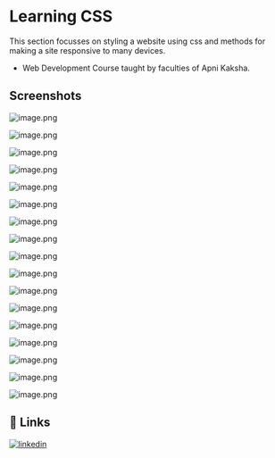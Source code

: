 
# Learning CSS
This section focusses on styling a website using css and methods for making a site responsive to many devices.

- Web Development Course
  taught by faculties of Apni Kaksha.

## Screenshots
![image.png](https://i.postimg.cc/JnKcDw7x/image.png)

![image.png](https://i.postimg.cc/158ctYk0/image.png)

![image.png](https://i.postimg.cc/5098MP5C/image.png)

![image.png](https://i.postimg.cc/cHDw1QT5/image.png)

![image.png](https://i.postimg.cc/bNSk8Sn3/image.png)

![image.png](https://i.postimg.cc/vH89jPk5/image.png)

![image.png](https://i.postimg.cc/vTnQSdMG/image.png)

![image.png](https://i.postimg.cc/5NPPkQ7N/image.png)

![image.png](https://i.postimg.cc/YC3VG7j9/image.png)

![image.png](https://i.postimg.cc/dQ29tBhQ/image.png)

![image.png](https://i.postimg.cc/6510hJq8/image.png)

![image.png](https://i.postimg.cc/xdVLs021/image.png)

![image.png](https://i.postimg.cc/Y2Dg5NHV/image.png)

![image.png](https://i.postimg.cc/76sGy4p7/image.png)

![image.png](https://i.postimg.cc/XvMk0Xrq/image.png)

![image.png](https://i.postimg.cc/bY60wmZK/image.png)

![image.png](https://i.postimg.cc/260W35S4/image.png)

## 🔗 Links
[![linkedin](https://img.shields.io/badge/linkedin-0A66C2?style=for-the-badge&logo=linkedin&logoColor=white)](https://www.linkedin.com/in/swapnil-singh-01317b21a/)